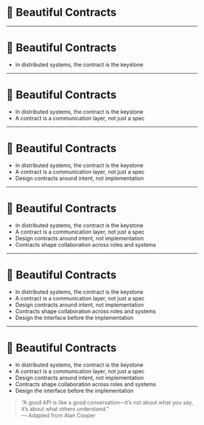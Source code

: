 # 🧠 Beautiful Contracts

<!-- 
This section reframes API and service contracts as the most enduring, impactful artifacts in software architecture.
Contracts outlive code and infrastructure—they’re how systems, teams, and time coordinate.
Encourage the audience to treat contracts as design, not plumbing, and to build them with care, clarity, and consumer empathy.
-->

---

# 🧠 Beautiful Contracts

- In distributed systems, the contract is the keystone  
<!-- 
Architecture isn’t just implementation—it’s interface. 
In a distributed world, contracts define the rules of engagement between systems. 
They’re not side effects of development—they are the architecture.
-->

---

# 🧠 Beautiful Contracts

- In distributed systems, the contract is the keystone  
- A contract is a communication layer, not just a spec  
<!-- 
Contracts communicate expectations, behavior, and intent. 
They’re how you tell others what your system does—not how it does it. 
Good contracts reduce friction. Poor contracts create dependency and fragility.
-->

---

# 🧠 Beautiful Contracts

- In distributed systems, the contract is the keystone  
- A contract is a communication layer, not just a spec  
- Design contracts around intent, not implementation  
<!-- 
Expose what your system **means**, not how it works. 
If a refactor breaks a client, your contract exposed the wrong thing. 
Great contracts reflect the domain model—not internal structures or transient logic.
-->

---

# 🧠 Beautiful Contracts

- In distributed systems, the contract is the keystone  
- A contract is a communication layer, not just a spec  
- Design contracts around intent, not implementation  
- Contracts shape collaboration across roles and systems  
<!-- 
Contracts aren’t just technical—they’re social. 
They shape how frontend and backend teams align, how ops understands behavior, 
and how customers interact with your service. 
A beautiful contract builds bridges, not just pipelines.
-->

---

# 🧠 Beautiful Contracts

- In distributed systems, the contract is the keystone  
- A contract is a communication layer, not just a spec  
- Design contracts around intent, not implementation  
- Contracts shape collaboration across roles and systems  
- Design the interface before the implementation  
<!-- 
Contract-first design enables parallel development, testing, and feedback. 
It shifts the focus from internal elegance to external usability. 
This is how you future-proof systems—by treating the interface as durable architecture.
-->

---

# 🧠 Beautiful Contracts

- In distributed systems, the contract is the keystone  
- A contract is a communication layer, not just a spec  
- Design contracts around intent, not implementation  
- Contracts shape collaboration across roles and systems  
- Design the interface before the implementation  

> “A good API is like a good conversation—it’s not about what you say, it’s about what others understand.”  
> — Adapted from Alan Cooper

<!-- 
Beautiful contracts are not delivery artifacts—they’re architectural commitments. 
They define how systems evolve, how teams align, and how complexity is tamed over time. 
If architecture is how we scale clarity, contracts are its most visible form.
-->
